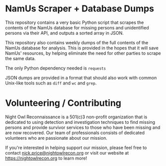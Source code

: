 # NamUs Scraper + Database Dumps

This repository contains a very basic Python script that scrapes the contents of the NamUs database for missing persons and unidentified persons via their API, and outputs a sorted array in JSON.

This repository also contains weekly dumps of the full contents of the NamUs database for analysis. This is provided in the hopes that it will save NamUs' resources, by helping eliminate the need for other parties to scrape the same data.

The only Python dependency needed is `requests`

JSON dumps are provided in a format that should also work with common Unix-like tools such as `diff` and `wc` and `grep`.

# Volunteering / Contributing

Night Owl Reconnaissance is a 501(c)3 non-profit organization that is dedicated to using detection and investigation techniques to find missing persons and provide survivor services to those who have been missing and are now recovered. Our team of professionals consists of dedicated volunteers who are passionate about our mission.

If you're interested in helping support our mission, please feel free to contact nick.price@nightowlrecon.org or visit our website at https://nightowlrecon.org to learn more!
